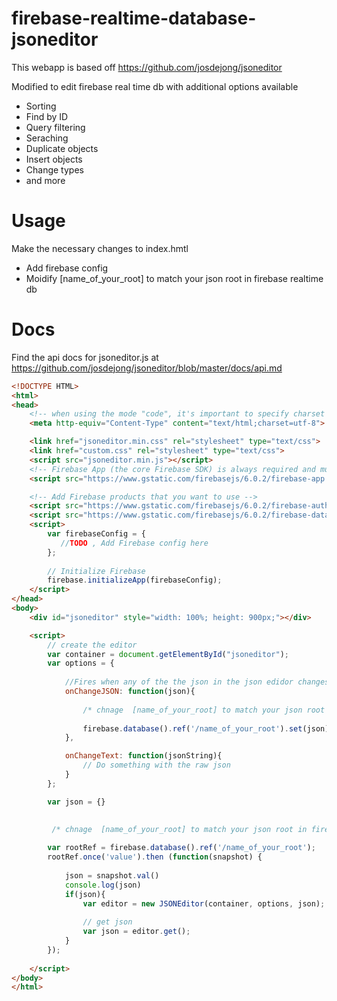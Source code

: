 # firebase-realtime-database-jsoneditor

This webapp is based off https://github.com/josdejong/jsoneditor

Modified to edit firebase real time db with additional options available
  - Sorting 
  - Find by ID
  - Query filtering 
  - Seraching 
  - Duplicate objects
  - Insert objects
  - Change types
  - and more
  
# Usage

Make the necessary changes to index.hmtl
  - Add firebase config
  - Moidify  [name_of_your_root] to match your json root in firebase realtime db
  
# Docs

Find the api docs for jsoneditor.js at https://github.com/josdejong/jsoneditor/blob/master/docs/api.md
 
```html
<!DOCTYPE HTML>
<html>
<head>
    <!-- when using the mode "code", it's important to specify charset utf-8 -->
    <meta http-equiv="Content-Type" content="text/html;charset=utf-8">

    <link href="jsoneditor.min.css" rel="stylesheet" type="text/css">
    <link href="custom.css" rel="stylesheet" type="text/css">
    <script src="jsoneditor.min.js"></script>
    <!-- Firebase App (the core Firebase SDK) is always required and must be listed first -->
    <script src="https://www.gstatic.com/firebasejs/6.0.2/firebase-app.js"></script>

    <!-- Add Firebase products that you want to use -->
    <script src="https://www.gstatic.com/firebasejs/6.0.2/firebase-auth.js"></script>
    <script src="https://www.gstatic.com/firebasejs/6.0.2/firebase-database.js"></script>
    <script>
        var firebaseConfig = {
           //TODO , Add Firebase config here
        };
    
        // Initialize Firebase
        firebase.initializeApp(firebaseConfig);
    </script>
</head>
<body>
    <div id="jsoneditor" style="width: 100%; height: 900px;"></div>

    <script>
        // create the editor
        var container = document.getElementById("jsoneditor");
        var options = {
            
            //Fires when any of the the json in the json edidor changes
            onChangeJSON: function(json){
                
                /* chnage  [name_of_your_root] to match your json root in firebase realtime db*/
                
                firebase.database().ref('/name_of_your_root').set(json);
            },

            onChangeText: function(jsonString){
                // Do something with the raw json
            }
        };

        var json = {}
        
        
         /* chnage  [name_of_your_root] to match your json root in firebase realtime db*/

        var rootRef = firebase.database().ref('/name_of_your_root');
        rootRef.once('value').then (function(snapshot) {
            
            json = snapshot.val()
            console.log(json)
            if(json){
                var editor = new JSONEditor(container, options, json);
                        
                // get json
                var json = editor.get();
            }
        });
            
    </script>
</body>
</html>
```
